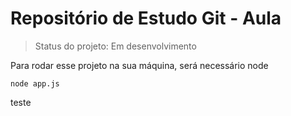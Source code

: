 # Repositório de Estudo Git - Aula

> Status do projeto: Em desenvolvimento

Para rodar esse projeto na sua máquina, será necessário node 

```
node app.js

````

teste
